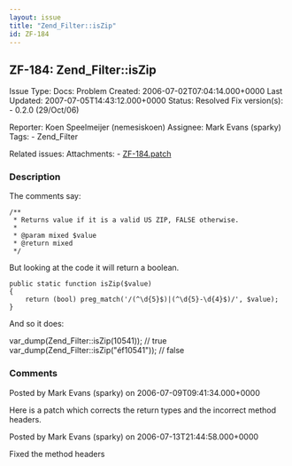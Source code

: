 ```yaml
---
layout: issue
title: "Zend_Filter::isZip"
id: ZF-184
---
```


ZF-184: Zend\_Filter::isZip
---------------------------

 Issue Type: Docs: Problem Created: 2006-07-02T07:04:14.000+0000 Last Updated: 2007-07-05T14:43:12.000+0000 Status: Resolved Fix version(s): - 0.2.0 (29/Oct/06)
 
 Reporter:  Koen Speelmeijer (nemesiskoen)  Assignee:  Mark Evans (sparky)  Tags: - Zend\_Filter
 
 Related issues: 
 Attachments: - [ZF-184.patch](/issues/secure/attachment/10041/ZF-184.patch)
 
### Description

The comments say:

 
    /**
     * Returns value if it is a valid US ZIP, FALSE otherwise.
     *
     * @param mixed $value
     * @return mixed
     */


But looking at the code it will return a boolean.

 
    public static function isZip($value)
    {
        return (bool) preg_match('/(^\d{5}$)|(^\d{5}-\d{4}$)/', $value);
    }


And so it does:

var\_dump(Zend\_Filter::isZip(10541)); // true var\_dump(Zend\_Filter::isZip("éf10541")); // false

 

 

### Comments

Posted by Mark Evans (sparky) on 2006-07-09T09:41:34.000+0000

Here is a patch which corrects the return types and the incorrect method headers.

 

 

Posted by Mark Evans (sparky) on 2006-07-13T21:44:58.000+0000

Fixed the method headers

 

 